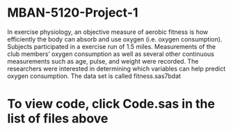 # MBAN-5120-Project-1

In exercise physiology, an objective measure of aerobic fitness is how efficiently the body can absorb and use oxygen (i.e. oxygen consumption). Subjects participated in a exercise run of 1.5 miles. Measurements of the club members’ oxygen consumption as well as several other continuous measurements such as age, pulse, and weight were recorded. The researchers were interested in determining which variables can help predict oxygen consumption. The data set is called fitness.sas7bdat

# To view code, click Code.sas in the list of files above
